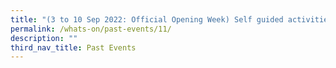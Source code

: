 ```yaml
---
title: "(3 to 10 Sep 2022: Official Opening Week) Self guided activities"
permalink: /whats-on/past-events/11/
description: ""
third_nav_title: Past Events
---
```

